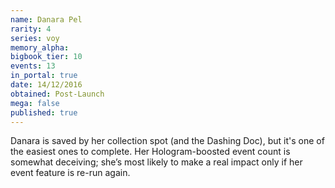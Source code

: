 ```yaml
---
name: Danara Pel
rarity: 4
series: voy
memory_alpha:
bigbook_tier: 10
events: 13
in_portal: true
date: 14/12/2016
obtained: Post-Launch
mega: false
published: true
---
```


Danara is saved by her collection spot (and the Dashing Doc), but it's one of the easiest ones to complete. Her Hologram-boosted event count is somewhat deceiving; she’s most likely to make a real impact only if her event feature is re-run again.
